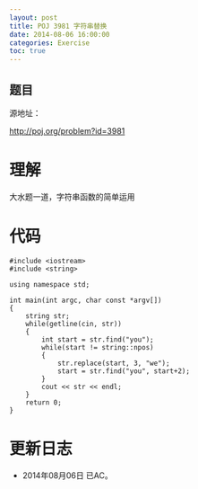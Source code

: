 ```yaml
---
layout: post
title: POJ 3981 字符串替换
date: 2014-08-06 16:00:00
categories: Exercise
toc: true
---
```

## 题目
源地址：

http://poj.org/problem?id=3981

# 理解
大水题一道，字符串函数的简单运用

<!-- more -->

# 代码

```
#include <iostream>
#include <string>

using namespace std;

int main(int argc, char const *argv[])
{
	string str;
	while(getline(cin, str))
	{
		int start = str.find("you");
		while(start != string::npos)
		{
			str.replace(start, 3, "we");
			start = str.find("you", start+2);
		}
		cout << str << endl;
	}
	return 0;
}

```

# 更新日志
- 2014年08月06日 已AC。